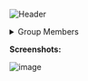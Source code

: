 ![Header](https://cdn.discordapp.com/attachments/907685213595897898/1407386822090428516/github-header-banner.png?ex=68a5ea9e&is=68a4991e&hm=ac08a57bee4e2fe9333b47d3d8a620337e4e88f4ca3077fa0a69202749af2805&)

<div>
<details>
  <summary>Group Members</summary>
  
  - Luke Daniel B. Poliquit
  - Aliah Juliana D. Monilar
  - James Collin Gantaan
  - Noel Barte
</div>

**Screenshots:**

![image](-)
